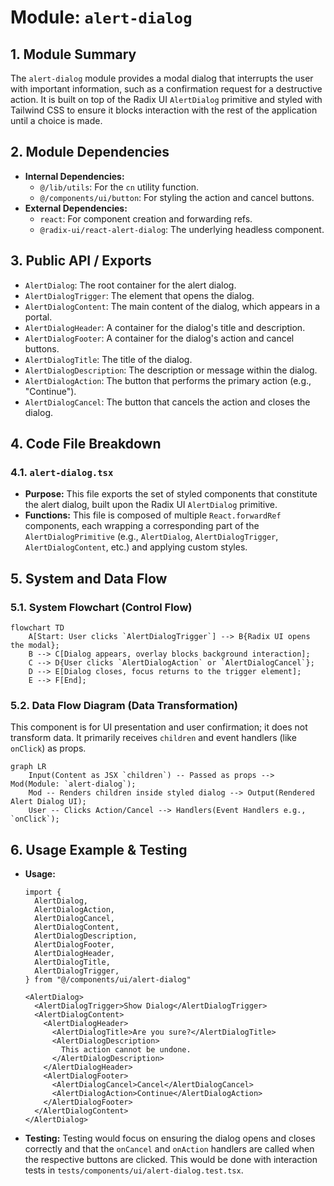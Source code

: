 # Module: `alert-dialog`

## 1. Module Summary

The `alert-dialog` module provides a modal dialog that interrupts the user with important information, such as a confirmation request for a destructive action. It is built on top of the Radix UI `AlertDialog` primitive and styled with Tailwind CSS to ensure it blocks interaction with the rest of the application until a choice is made.

## 2. Module Dependencies

* **Internal Dependencies:**
    * `@/lib/utils`: For the `cn` utility function.
    * `@/components/ui/button`: For styling the action and cancel buttons.
* **External Dependencies:**
    * `react`: For component creation and forwarding refs.
    * `@radix-ui/react-alert-dialog`: The underlying headless component.

## 3. Public API / Exports

* `AlertDialog`: The root container for the alert dialog.
* `AlertDialogTrigger`: The element that opens the dialog.
* `AlertDialogContent`: The main content of the dialog, which appears in a portal.
* `AlertDialogHeader`: A container for the dialog's title and description.
* `AlertDialogFooter`: A container for the dialog's action and cancel buttons.
* `AlertDialogTitle`: The title of the dialog.
* `AlertDialogDescription`: The description or message within the dialog.
* `AlertDialogAction`: The button that performs the primary action (e.g., "Continue").
* `AlertDialogCancel`: The button that cancels the action and closes the dialog.

## 4. Code File Breakdown

### 4.1. `alert-dialog.tsx`

* **Purpose:** This file exports the set of styled components that constitute the alert dialog, built upon the Radix UI `AlertDialog` primitive.
* **Functions:** This file is composed of multiple `React.forwardRef` components, each wrapping a corresponding part of the `AlertDialogPrimitive` (e.g., `AlertDialog`, `AlertDialogTrigger`, `AlertDialogContent`, etc.) and applying custom styles.

## 5. System and Data Flow

### 5.1. System Flowchart (Control Flow)

```mermaid
flowchart TD
    A[Start: User clicks `AlertDialogTrigger`] --> B{Radix UI opens the modal};
    B --> C[Dialog appears, overlay blocks background interaction];
    C --> D{User clicks `AlertDialogAction` or `AlertDialogCancel`};
    D --> E[Dialog closes, focus returns to the trigger element];
    E --> F[End];
```

### 5.2. Data Flow Diagram (Data Transformation)

This component is for UI presentation and user confirmation; it does not transform data. It primarily receives `children` and event handlers (like `onClick`) as props.

```mermaid
graph LR
    Input(Content as JSX `children`) -- Passed as props --> Mod(Module: `alert-dialog`);
    Mod -- Renders children inside styled dialog --> Output(Rendered Alert Dialog UI);
    User -- Clicks Action/Cancel --> Handlers(Event Handlers e.g., `onClick`);
```

## 6. Usage Example & Testing

* **Usage:**
  ```tsx
  import {
    AlertDialog,
    AlertDialogAction,
    AlertDialogCancel,
    AlertDialogContent,
    AlertDialogDescription,
    AlertDialogFooter,
    AlertDialogHeader,
    AlertDialogTitle,
    AlertDialogTrigger,
  } from "@/components/ui/alert-dialog"

  <AlertDialog>
    <AlertDialogTrigger>Show Dialog</AlertDialogTrigger>
    <AlertDialogContent>
      <AlertDialogHeader>
        <AlertDialogTitle>Are you sure?</AlertDialogTitle>
        <AlertDialogDescription>
          This action cannot be undone.
        </AlertDialogDescription>
      </AlertDialogHeader>
      <AlertDialogFooter>
        <AlertDialogCancel>Cancel</AlertDialogCancel>
        <AlertDialogAction>Continue</AlertDialogAction>
      </AlertDialogFooter>
    </AlertDialogContent>
  </AlertDialog>
  ```
* **Testing:** Testing would focus on ensuring the dialog opens and closes correctly and that the `onCancel` and `onAction` handlers are called when the respective buttons are clicked. This would be done with interaction tests in `tests/components/ui/alert-dialog.test.tsx`.
